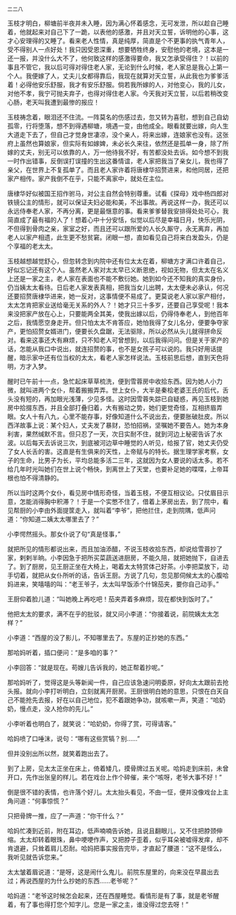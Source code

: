     二二八 

   玉枝才明白，柳塘前半夜并未入睡，因为满心怀着感念，无可发泄，所以趁自己睡着，他就起来对自己下了一跪，以表他的感激，并且对天立誓，诉明他的心事，这才心安理得的又睡了。看来老人性情，真是纯厚，简直是个不更事的执气青年人，受不得别人一点好处！我只因受恩深重，想要牺牲终身，安慰他的老境，这本是一还一报，并没什么大不了，他何致这样的感激得要命，我又怎承受得住？！以前的事且不管它，我以后可得对得住老人家，无论到什么时候，老人家总是我心上第一个人。我便嫁了人，丈夫儿女都得靠后，我现在就算对天立誓，从此我也为爹爹活着！必得他安乐舒服，我才有安乐舒服。倘若我所嫁的人，对他变心，我的儿女，对他不孝，我宁可抛夫弃子，也得对得住老人家。今天我对天立誓，以后若稍改变心肠，老天叫我遭到最惨的报应！

   玉枝祷念着，眼泪还不住流。一阵莫名的伤感过去，忽又转为喜慰，想到自己自幼孤零，行将堕落，想不到得遇柳塘，境遇一变，由他成全。眼看就要出嫁，向人生大道走下去了，但自己才觉身世凄凉，没个亲人，将来出嫁，连娘家也没有。这张府上虽然也算娘家，但实际有如嫁婢，未必长久来往，依然还是孤单一身，除了所嫁的丈夫，别无可以依靠的人，万一他待我不好，有苦都没处去诉。如今想不到我一时作出错事，反倒误打误撞的生出这番情谊，老人家把我当了亲女儿，我也得了亲父，在世界上不复孤单了。而且老人家许着将唐棣华招赘进来，和他同居，还把家产相传。家产我倒不在乎，只能不离家中，就处在主位。

   唐棣华好似被国王招作驸马，对公主自然会特别尊重。试看《探母》戏中杨四郎对铁镜公主的情形，就可以保证夫妇必能和美，不出事故。再说这样一办，我还可以永远侍奉老人家，不再分离，更是最惬意的事。看来爹爹替我安排得处处可心，我简直成了最有福的人了！想着心中十分安恬，似觉以后尽是幸福日月，快乐光阴，不但得到骨肉之亲，家室之好，而且还可以跟所爱的人长久厮守，永无离弃，再加老人以家产相遗，此生更不愁贫窘。闭眼一想，直如看见自己将来白发盈头，仍是个享福的老太太。

   玉枝越想越觉舒心，但忽转念到内院中还有位太太在着，柳塘方才满口许着自己，好似忘记还有这个人。虽然老人家对太太早已义断恩绝，视如无物，但太太在名义上还是一家之主，老人家在表面也不能不敷衍她。她到如今还不知我的真实身份，仍当姨太太看待。日后老人家发表真相，把我当女儿出聘，太太便未必承认，何况还要招赘唐棣华进来，她一反对，这事情便不易成了。更莫说老人家以家产相付，太太怎肯把家业送给毫无关系的外人？！她才只三十多岁，还要自己享受呢！我本来没把家产放在心上，只要能两全其美，使我出嫁以后，仍得侍奉老人，到他百年之后，我情愿空身走开。但只怕太太不肯答应，她怕我得了女儿名分，便要争夺家产，更怕招赘女婿进门，便要长久盘踞，无法驱除，所以必然从头儿就得拼命反对。看来这事还大有麻烦，只不知老人可曾想到，以后我得问问。但是关于家产的话，怎能从我口中说出，就连招赘的事，也不是女孩子可以说的。我只好用话提醒，暗示家中还有位当权的太太，看老人家怎样说法。玉枝前思后想，直到天色将明，方才入梦。

   醒时已午前十一点，急忙起床草草梳洗，便到雪蓉房中收拾东西。因为她人小力微，就叫进两个女仆，帮着搬搬弄弄。世上女仆，大半是秦桧老婆王氏的后代，舌头没有短的，再加眼光浅薄，少见多怪。这时因雪蓉失踪已自疑惑，再见玉枝到她房中拾掇东西，并且全部打叠归着，大有搬动之势，她们更觉奇怪，互相挤眉弄眼。女人十有八九，心里不能存事，好像知道什么不说出去，便要胀破肚皮。所以西洋故事上说：某个妇人，丈夫发了暴财，恐怕招祸，坚嘱她不要告人。她为本身利害，果然缄默不言。但只忍了一天，次日实耐不住，就到河边上秘密告诉了水波。以后每天去诉说三次，到底被河边草中睡觉的人听见，给报了官，她丈夫仍受了女人长舌的害。这直是有生俱来的天性，上帝赋与的特长。据生理学家考察，女子的生命，比男子为长，平均总能多活二三年，这就因为女人要说的话太多。若不给几年时光叫她们在世上说个畅快，到离世上了天堂，也要补足她的喋喋，上帝耳根也怕不得清静的。

   所以当时这两个女仆，看见房中情形奇怪，当着玉枝，不便互相议论。只仗眉目示意，怎能消得胸中积滞？！于是一个实憋不住了，借着上茅房出去，到了院中，看见帮厨的小李由外面提筐走入，就叫着“李爷”，把他拦住，走到院隅，低声问道：“你知道二姨太太哪里去了？”

   小李愕然摇头。那女仆说了句“真是怪事，”

   就把所见的情形都说出来，而且加油添醋，不说玉枝收拾东西，却说给雪蓉抄了家，剌剌半晌。小李因急于把所买菜蔬送进厨房，不能久陪，就把她抛下，自进去了。到了厨房，见王厨正坐在大椅上，喝着太太特赏体己好茶。小李把菜放下，动手切着，就把从女仆所听的话，告诉王厨。方说了几句，忽见那伺候太太的心腹哈妈进来，笑嘻嘻的叫：“老王爷子，太太叫早饭添个什锦茄夹，要你自己动手。”

   王厨仰着脸儿道：“叫她晚上再吃吧！茄夹弄着多麻烦，现在都快到饭时了。”

   他把太太的要求，满不在乎的批驳，就又问小李道：“你接着说，前院姨太太怎样？”

   小李道：“西屋的没了影儿，不知哪里去了。东屋的正抄她的东西。”

   那哈妈听着，插口便问：“是多咱的事？”

   小李回答：“就是现在。苟嫂儿告诉我的，她正帮着抄呢。”

   那哈妈听了，觉得这是头等新闻一件，自己应该急速问明委原，好向太太跟前去抢头报。就向小李打听明白，立刻就离开厨房。王厨很明白她的意思，只恨在白天自己不能抢先去报，好在以自己地位，犯不着跟她争功，就咳嗽一声，笑道：“哈奶奶，慢点走，没人抢你的先儿。”

   小李听着也明白了，就笑说：“哈奶奶，你得了赏，可得请客。”

   哈妈喷了口唾沫，说句：“哪有这些赏犒？别……”

   但并没别出所以然，就笑着跑出去了。

   到了上房，见太太正坐在床上，倚着矮几，摸骨牌过五关呢。哈妈走到床前，未曾开口，先作出张皇的样儿。若在戏台上作个碎催，来个“咳呀，老爷大事不好！”

   倒是很不错的表情，也许落个好儿。太太抬头看见，不由一怔，便并没像戏台上主角问道：“何事惊慌？”

   只把骨牌一推，应了一声道：“你干什么？”

   哈妈忙凑到近前，附在耳边，低声喃喃告诉她，且说且翻眼儿，又不住把脖颈伸缩。太太却转着眼珠，鼻中哽哽作声，又把脖子歪着，似乎耳朵被嘘得发痒，却不肯退避，只耸着肩儿忍耐。哈妈把事实报告完毕，才直起了腰道：“这不是怪么，我听见就告诉您来。”

   太太皱着眉说道：“是呀，这是闹什么鬼儿。前院东屋里的，向来没在早晨出去过；再说西屋的为什么抄她的东西……老爷呢？”

   哈妈道：“老爷这时候怎会起来，还在西屋睡觉。看情形是有了事，就是老爷醒着，有了事也得打您个知字儿。您是一家之主，谁没得过您去呀！”

